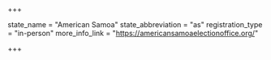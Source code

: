+++

state_name = "American Samoa"
state_abbreviation = "as"
registration_type = "in-person"
more_info_link = "https://americansamoaelectionoffice.org/"

+++